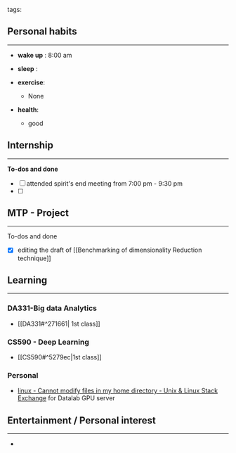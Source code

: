 tags: 
## Personal habits
--- 

- **wake up** : 8:00 am

- **sleep** :

-  **exercise**:
	- None

-  **health**: 
	- good



## Internship 
---
**To-dos and done**
- [ ] attended spirit's end meeting from 7:00 pm - 9:30 pm
- [ ] 

## MTP - Project
--- 
To-dos and done
- [x] editing the draft of [[Benchmarking of dimensionality Reduction technique]]



## Learning
---
### DA331-Big data Analytics
- [[DA331#^271661| 1st class]]

### CS590 - Deep Learning
- [[CS590#^5279ec|1st class]]

### Personal
-  [linux - Cannot modify files in my home directory - Unix & Linux Stack Exchange](https://unix.stackexchange.com/questions/86427/cannot-modify-files-in-my-home-directory) for Datalab GPU server

## Entertainment / Personal interest
---
- 